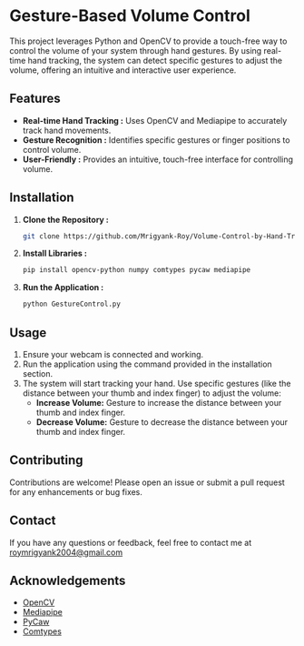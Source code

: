 # Gesture-Based Volume Control

This project leverages Python and OpenCV to provide a touch-free way to control the volume of your system through hand gestures. By using real-time hand tracking, the system can detect specific gestures to adjust the volume, offering an intuitive and interactive user experience.

## Features

- **Real-time Hand Tracking :** Uses OpenCV and Mediapipe to accurately track hand movements.
- **Gesture Recognition :** Identifies specific gestures or finger positions to control volume.
- **User-Friendly :** Provides an intuitive, touch-free interface for controlling volume.

## Installation

1. **Clone the Repository :**
   ```bash
   git clone https://github.com/Mrigyank-Roy/Volume-Control-by-Hand-Tracking-System.git

2. **Install Libraries :**
   ```bash
   pip install opencv-python numpy comtypes pycaw mediapipe

3. **Run the Application :**
   ```bash
   python GestureControl.py

## Usage

1. Ensure your webcam is connected and working.
2. Run the application using the command provided in the installation section.
3. The system will start tracking your hand. Use specific gestures (like the distance between your thumb and index finger) to adjust the volume:
   - **Increase Volume:** Gesture to increase the distance between your thumb and index finger.
   - **Decrease Volume:** Gesture to decrease the distance between your thumb and index finger.

## Contributing

Contributions are welcome! Please open an issue or submit a pull request for any enhancements or bug fixes.

## Contact
If you have any questions or feedback, feel free to contact me at roymrigyank2004@gmail.com

## Acknowledgements

- [OpenCV](https://opencv.org/)
- [Mediapipe](https://mediapipe.dev/)
- [PyCaw](https://github.com/AndreMiras/pycaw)
- [Comtypes](https://pypi.org/project/comtypes/)


